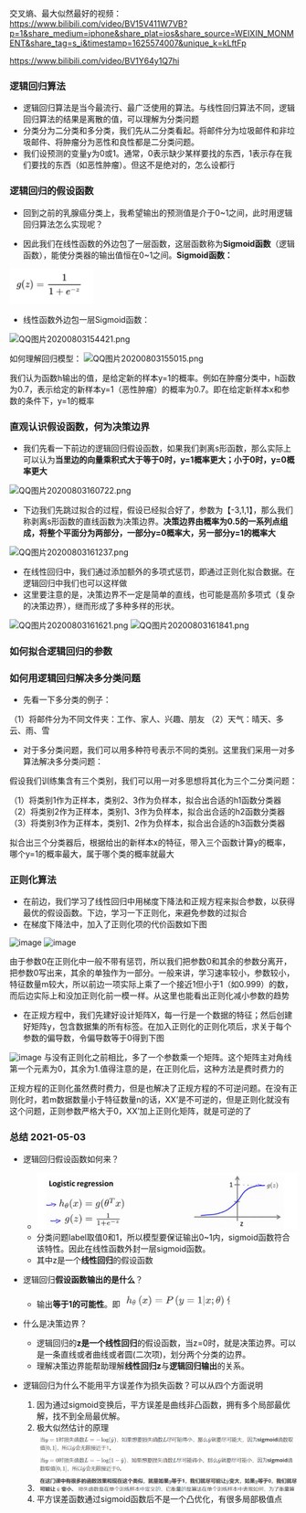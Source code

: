 交叉熵、最大似然最好的视频：https://www.bilibili.com/video/BV15V411W7VB?p=1&share_medium=iphone&share_plat=ios&share_source=WEIXIN_MONMENT&share_tag=s_i&timestamp=1625574007&unique_k=kLftFp

https://www.bilibili.com/video/BV1Y64y1Q7hi



### 逻辑回归算法

- 逻辑回归算法是当今最流行、最广泛使用的算法。与线性回归算法不同，逻辑回归算法的结果是离散的值，可以理解为分类问题
- 分类分为二分类和多分类，我们先从二分类看起。将邮件分为垃圾邮件和非垃圾邮件、将肿瘤分为恶性和良性都是二分类问题。
- 我们设预测的变量y为0或1。通常，0表示缺少某样要找的东西，1表示存在我们要找的东西（如恶性肿瘤）。但这不是绝对的，怎么设都行

### 逻辑回归的假设函数

- 回到之前的乳腺癌分类上，我希望输出的预测值是介于0~1之间，此时用逻辑回归算法怎么实现呢？

- 因此我们在线性函数的外边包了一层函数，这层函数称为**Sigmoid函数**（逻辑函数），能使分类器的输出值恒在0~1之间。**Sigmoid函数：**

![image-20210503221512119](../../img/image-20210503221512119.png)

- 线性函数外边包一层Sigmoid函数：

![QQ图片20200803154421.png](../../img/bVbKF3b)

如何理解回归模型：
![QQ图片20200803155015.png](../../img/bVbKF5b)

我们认为函数h输出的值，是给定新的样本y=1的概率。例如在肿瘤分类中，h函数为0.7，表示给定的新样本y=1（恶性肿瘤）的概率为0.7。即在给定新样本x和参数的条件下，y=1的概率

### 直观认识假设函数，何为决策边界

- 我们先看一下前边的逻辑回归假设函数，如果我们剥离s形函数，那么实际上可以认为**当里边的向量乘积式大于等于0时，y=1概率更大；小于0时，y=0概率更大**

![QQ图片20200803160722.png](../../img/bVbKGa0)

- 下边我们先跳过拟合的过程，假设已经拟合好了，参数为【-3,1,1】，那么我们称剥离s形函数的直线函数为决策边界。**决策边界由概率为0.5的一系列点组成，将整个平面分为两部分，一部分y=0概率大，另一部分y=1的概率大**

![QQ图片20200803161237.png](../../img/bVbKGbM)

- 在线性回归中，我们通过添加额外的多项式惩罚，即通过正则化拟合数据。在逻辑回归中我们也可以这样做
- 这里要注意的是，决策边界不一定是简单的直线，也可能是高阶多项式（复杂的决策边界），继而形成了多种多样的形状。

![QQ图片20200803161621.png](../../img/bVbKGeO)
![QQ图片20200803161841.png](https://segmentfault.com/img/bVbKGfW)

### 如何拟合逻辑回归的参数









### 如何用逻辑回归解决多分类问题

- 先看一下多分类的例子：

（1）将邮件分为不同文件夹：工作、家人、兴趣、朋友
（2）天气：晴天、多云、雨、雪

- 对于多分类问题，我们可以用多种符号表示不同的类别。这里我们采用一对多算法解决多分类问题：

假设我们训练集含有三个类别，我们可以用一对多思想将其化为三个二分类问题：

（1）将类别1作为正样本，类别2、3作为负样本，拟合出合适的h1函数分类器
（2）将类别2作为正样本，类别1、3作为负样本，拟合出合适的h2函数分类器
（3）将类别3作为正样本，类别1、2作为负样本，拟合出合适的h3函数分类器

拟合出三个分类器后，根据给出的新样本x的特征，带入三个函数计算y的概率，哪个y=1的概率最大，属于哪个类的概率就最大

### 正则化算法

- 在前边，我们学习了线性回归中用梯度下降法和正规方程来拟合参数，以获得最优的假设函数。下边，学习一下正则化，来避免参数的过拟合
- 在梯度下降法中，加入了正则化项的代价函数如下图

![image](../../img/bVbKOU9)
![image](https://segmentfault.com/img/bVbKOWr)

由于参数0在正则化中一般不带有惩罚，所以我们把参数0和其余的参数分离开，把参数0写出来，其余的单独作为一部分。一般来讲，学习速率较小，参数较小，特征数量m较大，所以前边一项实际上乘了一个接近1但小于1（如0.999）的数，而后边实际上和没加正则化前一模一样。从这里也能看出正则化减小参数的趋势

- 在正规方程中，我们先建好设计矩阵X，每一行是一个数据的特征；然后创建好矩阵y，包含数据集的所有标签。在加入正则化的正则化项后，求关于每个参数的偏导数，令偏导数等于0得到下图

![image](../../img/bVbKOXq)
与没有正则化之前相比，多了一个参数乘一个矩阵。这个矩阵主对角线第一个元素为0，其余为1.值得注意的是，在正则化后，这种方法是费时费力的

正规方程的正则化虽然费时费力，但是也解决了正规方程的不可逆问题。在没有正则化时，若m数据数量小于特征数量n的话，XX’是不可逆的，但是正则化就没有这个问题，正则参数严格大于0，XX’加上正则化矩阵，就是可逆的了



### 总结 2021-05-03

- 逻辑回归假设函数如何来？
  - <img src="../../img/image-20210509181026454.png" alt="image-20210509181026454" style="zoom: 67%;" />
  - 分类问题label取值0和1，所以模型要保证输出0~1内，sigmoid函数符合该特性。因此在线性函数外封一层sigmoid函数。
  - 其中z是一个**线性回归**的假设函数
  
- 逻辑回归**假设函数输出的是什么**？
  
  - 输出**等于1的可能性**。即<img src="../../img/image-20210509180859259.png" alt="image-20210509180859259" style="zoom: 80%;" />
  
- 什么是决策边界？
  - 逻辑回归的**z是一个线性回归**的假设函数，当z=0时，就是决策边界。可以是一条直线或者曲线或者圆(二次项)，划分两个分类的边界。
  - 理解决策边界能帮助理解**线性回归z**与**逻辑回归输出**的关系。
  
- 逻辑回归为什么不能用平方误差作为损失函数？可以从四个方面说明

  1. 因为通过sigmoid变换后，平方误差是曲线非凸函数，拥有多个局部最优解，找不到全局最优解。
  2. 极大似然估计的原理
  3. ![image-20210522171813651](../../img/image-20210522171813651.png)
  4. 平方误差函数通过sigmoid函数后不是一个凸优化，有很多局部极值点

